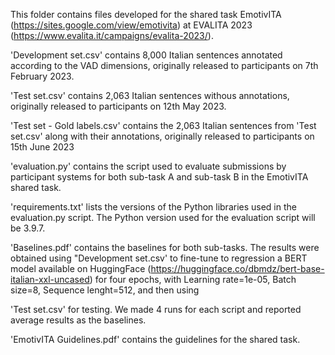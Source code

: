 This folder contains files developed for the shared task EmotivITA (https://sites.google.com/view/emotivita) at EVALITA 2023 (https://www.evalita.it/campaigns/evalita-2023/).

'Development set.csv' contains 8,000 Italian sentences annotated according to the VAD dimensions, originally released to participants on 7th February 2023. 

'Test set.csv' contains 2,063 Italian sentences withous annotations, originally released to participants on 12th May 2023.

'Test set - Gold labels.csv' contains the 2,063 Italian sentences from 'Test set.csv' along with their annotations, originally released to participants on 15th June 2023

'evaluation.py' contains the script used to evaluate submissions by participant systems for both sub-task A and sub-task B in the EmotivITA shared task. 

'requirements.txt' lists the versions of the Python libraries used in the evaluation.py script. The Python version used for the evaluation script will be 3.9.7.

'Baselines.pdf' contains the baselines for both sub-tasks. The results were obtained using "Development set.csv' to fine-tune to regression a BERT model available on HuggingFace (https://huggingface.co/dbmdz/bert-base-italian-xxl-uncased) for four epochs, with Learning rate=1e-05, Batch size=8, Sequence lenght=512, and then using 

'Test set.csv' for testing. We made 4 runs for each script and reported average results as the baselines. 

'EmotivITA Guidelines.pdf' contains the guidelines for the shared task. 
